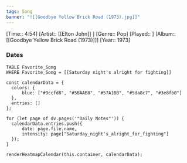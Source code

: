 ```yaml
---
tags: Song  
banner: "![[Goodbye Yellow Brick Road (1973).jpg]]"
---
```

[Time:: 4:54]
[Artist:: [[Elton John]] ]
[Genre:: Pop]
[Played:: ]
[Album:: [[Goodbye Yellow Brick Road (1973)]]]
[Year:: 1973]
### Dates
````dataview
TABLE Favorite_Song
WHERE Favorite_Song = [[Saturday night's alright for fighting]]
````
  ```dataviewjs
const calendarData = { 
	colors: { 
		blue: ["#9ccfd8", "#5BAAB8", "#57A1BB", "#5da8c7", "#3e8fb0"] 
	}, 
	entries: [] 
}; 

for (let page of dv.pages('"Daily Notes"')) { 
	calendarData.entries.push({ 
		date: page.file.name, 
		intensity: page["Saturday_night's_alright_for_fighting"]
	}); 
} 

renderHeatmapCalendar(this.container, calendarData);
```
